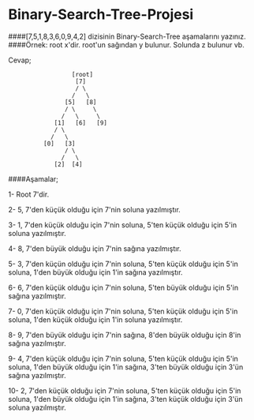 # Binary-Search-Tree-Projesi

####[7,5,1,8,3,6,0,9,4,2] dizisinin Binary-Search-Tree aşamalarını yazınız.
####Örnek: root x'dir. root'un sağından y bulunur. Solunda z bulunur vb.

Cevap;

                      [root]
                       [7]
                       / \
                      /   \
                    [5]   [8]
                    / \     \
                   /   \     \
                 [1]   [6]   [9]
                 / \
                /   \
              [0]   [3]
                    / \
                   /   \
                 [2]  [4]

####Aşamalar;

1-  Root 7'dir.

2-  5, 7'den küçük olduğu için 7'nin soluna yazılmıştır.

3-  1, 7'den küçük olduğu için 7'nin soluna, 5'ten küçük olduğu için 5'in soluna yazılmıştır.

4-  8, 7'den büyük olduğu için 7'nin sağına yazılmıştır.

5-  3, 7'den küçün olduğu için 7'nin soluna, 5'ten küçük olduğu için 5'in soluna, 1'den büyük olduğu için 1'in sağına yazılmıştır.

6-  6, 7'den küçük olduğu için 7'nin soluna, 5'ten büyük olduğu için 5'in sağına yazılmıştır.

7-  0, 7'den küçük olduğu için 7'nin soluna, 5'ten küçük olduğu için 5'in soluna, 1'den küçük olduğu için 1'in soluna yazılmıştır.

8-  9, 7'den büyük olduğu için 7'nin sağına, 8'den büyük olduğu için 8'in sağına yazılmıştır.

9-  4, 7'den küçük olduğu için 7'nin soluna, 5'ten küçük olduğu için 5'in soluna, 1'den büyük olduğu için 1'in sağına, 3'ten büyük olduğu için 3'ün sağına yazılmıştır.

10- 2, 7'den küçük olduğu için 7'nin soluna, 5'ten küçük olduğu için 5'in soluna, 1'den büyük olduğu için 1'in sağına, 3'ten küçük olduğu için 3'ün soluna yazılmıştır.